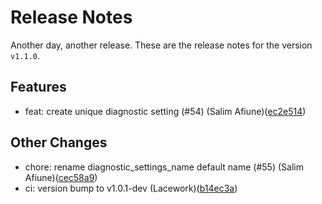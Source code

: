 # Release Notes
Another day, another release. These are the release notes for the version `v1.1.0`.

## Features
* feat: create unique diagnostic setting (#54) (Salim Afiune)([ec2e514](https://github.com/lacework/terraform-azure-activity-log/commit/ec2e514f5ce5a956fd6dcab8dabb9e5ac9f8f05a))
## Other Changes
* chore: rename diagnostic_settings_name default name (#55) (Salim Afiune)([cec58a9](https://github.com/lacework/terraform-azure-activity-log/commit/cec58a99e3e1b1d665fd016e6012a84a9c5f6bb6))
* ci: version bump to v1.0.1-dev (Lacework)([b14ec3a](https://github.com/lacework/terraform-azure-activity-log/commit/b14ec3ab0fad2e4b091c5cb7d14c290d31c7e750))

